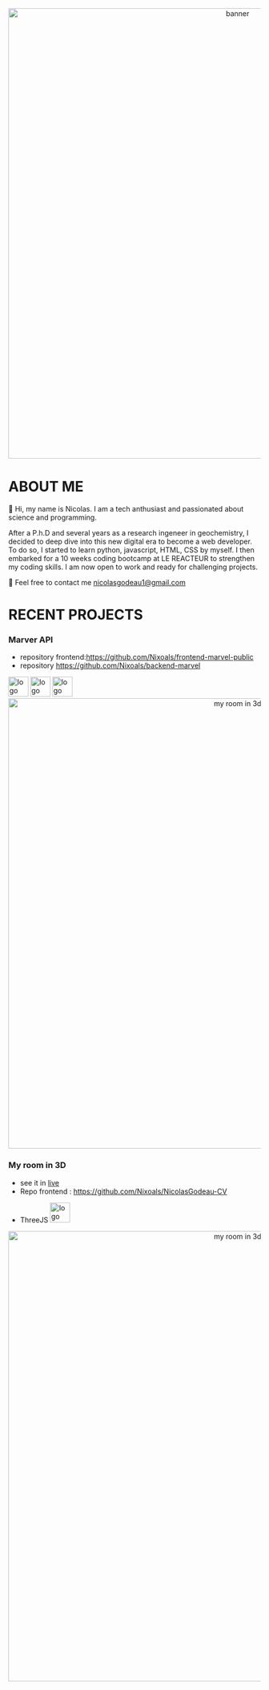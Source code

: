 
<div align="center">
  <img alt="banner" src="./banner.gif" width=900>
</div>

# ABOUT ME
:wave: Hi, my name is Nicolas. I am a tech anthusiast and passionated about science and programming. 

After a P.h.D and several years as a research ingeneer in geochemistry, I decided to deep dive into this new digital era to become a web developer. To do so, I started to learn python, javascript, HTML, CSS by myself. I then embarked for a 10 weeks coding bootcamp at LE REACTEUR to strengthen my coding skills. I am now open to work and ready for challenging projects.

:email: Feel free to contact me nicolasgodeau1@gmail.com 

# RECENT PROJECTS
### Marver API

* repository frontend:https://github.com/Nixoals/frontend-marvel-public
* repository https://github.com/Nixoals/backend-marvel

<div>
  <img alt="logo threeJS" src="https://upload.wikimedia.org/wikipedia/commons/thumb/a/a7/React-icon.svg/512px-React-icon.svg.png?20220125121207" height=40>
  <img alt="logo threeJS" src="https://upload.wikimedia.org/wikipedia/commons/thumb/d/d9/Node.js_logo.svg/590px-Node.js_logo.svg.png" height=40>
  <img alt="logo threeJS" src="https://upload.wikimedia.org/wikipedia/fr/thumb/4/45/MongoDB-Logo.svg/527px-MongoDB-Logo.svg.png?20190421175613" height=40>
  
</div>


<div align="center">
  <img alt="my room in 3d" src="" width=900>
</div>

### My room in 3D
* see it in [live](https://nicolasgodeau.fr/)
* Repo frontend : https://github.com/Nixoals/NicolasGodeau-CV


- ThreeJS <img alt="logo threeJS" src="https://upload.wikimedia.org/wikipedia/commons/thumb/3/3f/Three.js_Icon.svg/512px-Three.js_Icon.svg.png?20211115112438" width=40>

<div align="center">
  <img alt="my room in 3d" src="./myroom.gif" width=900>
</div>

